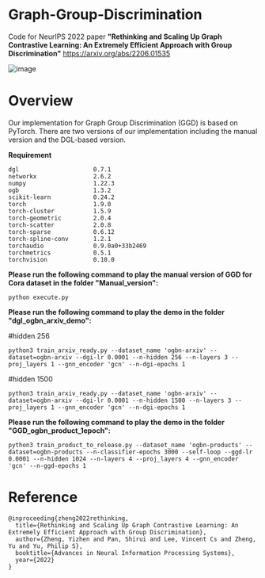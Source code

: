 # Graph-Group-Discrimination

Code for NeurIPS 2022 paper **"Rethinking and Scaling Up Graph Contrastive Learning: An Extremely Efficient Approach with Group Discrimination"** https://arxiv.org/abs/2206.01535

![image](https://user-images.githubusercontent.com/75228223/191444300-b15ab48b-11c4-477d-b9bd-1a6b4cb931b8.png)

# Overview
Our implementation for Graph Group Discrimination (GGD) is based on PyTorch. There are two versions of our implementation including the manual version and the DGL-based version.

**Requirement**
```
dgl                     0.7.1
networkx                2.6.2
numpy                   1.22.3
ogb                     1.3.2
scikit-learn            0.24.2
torch                   1.9.0
torch-cluster           1.5.9
torch-geometric         2.0.4
torch-scatter           2.0.8
torch-sparse            0.6.12
torch-spline-conv       1.2.1
torchaudio              0.9.0a0+33b2469
torchmetrics            0.5.1
torchvision             0.10.0
```

**Please run the following command to play the manual version of GGD for Cora dataset in the folder "Manual_version":**
```
python execute.py
```

**Please run the following command to play the demo in the folder "dgl_ogbn_arxiv_demo":**

#hidden 256

```
python3 train_arxiv_ready.py --dataset_name 'ogbn-arxiv' --dataset=ogbn-arxiv --dgi-lr 0.0001 --n-hidden 256 --n-layers 3 --proj_layers 1 --gnn_encoder 'gcn' --n-dgi-epochs 1
```

#hidden 1500

```
python3 train_arxiv_ready.py --dataset_name 'ogbn-arxiv' --dataset=ogbn-arxiv --dgi-lr 0.0001 --n-hidden 1500 --n-layers 3 --proj_layers 1 --gnn_encoder 'gcn' --n-dgi-epochs 1
```

**Please run the following command to play the demo in the folder "GGD_ogbn_product_1epoch":**

```
python3 train_product_to_release.py --dataset_name 'ogbn-products' --dataset=ogbn-products --n-classifier-epochs 3000 --self-loop --ggd-lr 0.0001 --n-hidden 1024 --n-layers 4 --proj_layers 4 --gnn_encoder 'gcn' --n-ggd-epochs 1
```

# Reference

```
@inproceeding{zheng2022rethinking,
  title={Rethinking and Scaling Up Graph Contrastive Learning: An Extremely Efficient Approach with Group Discrimination},
  author={Zheng, Yizhen and Pan, Shirui and Lee, Vincent Cs and Zheng, Yu and Yu, Philip S},
  booktitle={Advances in Neural Information Processing Systems},
  year={2022}
}
```
